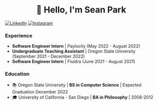 <h1 align="center"> 👋 Hello, I'm Sean Park</h1>

[![LinkedIn](https://img.shields.io/badge/linkedin-%230077B5.svg?style=for-the-badge&logo=linkedin&logoColor=white)](http://www.linkedin.com/in/seanypark)
[![Instagram](https://img.shields.io/static/v1?style=for-the-badge&message=Instagram&color=E4405F&logo=Instagram&logoColor=FFFFFF&label=)](https://www.instagram.com/librvry_pictures)

### Experience
- **Software Engineer Intern** | Paylocity (May 2022 - August 2022)
- **Undergraduate Teaching Assistant** | Oregon State University (September 2021 - December 2022)
- **Software Engineer Intern** | Fluidra (June 2021 - August 2021)

### Education
- 📚 Oregon State University | **BS in Computer Science** | Expected Graduation December 2022
- 🎓 University of California - San Diego | **BA in Philosophy** | 2008-2012
